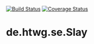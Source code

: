 [![Build Status](https://travis-ci.org/MRudi95/de.htwg.se.Slay.svg?branch=11.DependencyInjection)](https://travis-ci.org/MRudi95/de.htwg.se.Slay) [![Coverage Status](https://coveralls.io/repos/github/MRudi95/de.htwg.se.Slay/badge.svg?branch=11.DependencyInjection)](https://coveralls.io/github/MRudi95/de.htwg.se.Slay?branch=11.DependencyInjection)
# de.htwg.se.Slay
